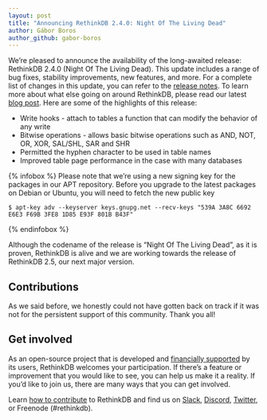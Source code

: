 ```yaml
---
layout: post
title: "Announcing RethinkDB 2.4.0: Night Of The Living Dead"
author: Gábor Boros
author_github: gabor-boros
---
```


We’re pleased to announce the availability of the long-awaited release: RethinkDB 2.4.0 (Night Of The Living Dead). This update includes a range of bug fixes, stability improvements, new features, and more. For a complete list of changes in this update, you can refer to the [release notes](https://github.com/rethinkdb/rethinkdb/blob/v2.4.x/NOTES.md). To learn more about what else going on around RethinkDB, please read our latest [blog post](/blog/technical-update-keep-the-ball-rolling). Here are some of the highlights of this release:

* Write hooks - attach to tables a function that can modify the behavior of any write
* Bitwise operations - allows basic bitwise operations such as AND, NOT, OR, XOR, SAL/SHL, SAR and SHR
* Permitted the hyphen character to be used in table names
* Improved table page performance in the case with many databases

{% infobox %}
Please note that we’re using a new signing key for the packages in our APT repository. Before you upgrade to the latest packages on Debian or Ubuntu, you will need to fetch the new public key

```
$ apt-key adv --keyserver keys.gnupg.net --recv-keys "539A 3A8C 6692 E6E3 F69B 3FE8 1D85 E93F 801B B43F"
```
{% endinfobox %}

Although the codename of the release is “Night Of The Living Dead”, as it is proven, RethinkDB is alive and we are working towards the release of RethinkDB 2.5, our next major version.

## Contributions

As we said before, we honestly could not have gotten back on track if it was not for the persistent support of this community. Thank you all!

## Get involved

As an open-source project that is developed and [financially supported](https://funding.communitybridge.org/projects/rethinkdb) by its users, RethinkDB welcomes your participation. If there’s a feature or improvement that you would like to see, you can help us make it a reality. If you’d like to join us, there are many ways that you can get involved.

Learn [how to contribute](/contribute) to RethinkDB and find us on [Slack](http://slack.rethinkdb.com/), [Discord](http://discord.rethinkdb.com/), [Twitter](https://twitter.com/rethinkdb), or Freenode (#rethinkdb).
